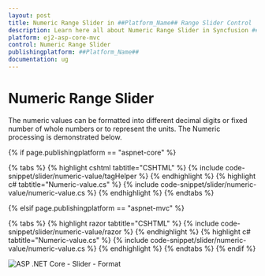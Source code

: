 ```yaml
---
layout: post
title: Numeric Range Slider in ##Platform_Name## Range Slider Control
description: Learn here all about Numeric Range Slider in Syncfusion ##Platform_Name## Range Slider control of Syncfusion Essential JS 2 and more.
platform: ej2-asp-core-mvc
control: Numeric Range Slider
publishingplatform: ##Platform_Name##
documentation: ug
---
```


# Numeric Range Slider

The numeric values can be formatted into different decimal digits or fixed number of whole numbers or to represent the units. The Numeric processing is demonstrated below.

{% if page.publishingplatform == "aspnet-core" %}

{% tabs %}
{% highlight cshtml tabtitle="CSHTML" %}
{% include code-snippet/slider/numeric-value/tagHelper %}
{% endhighlight %}
{% highlight c# tabtitle="Numeric-value.cs" %}
{% include code-snippet/slider/numeric-value/numeric-value.cs %}
{% endhighlight %}
{% endtabs %}

{% elsif page.publishingplatform == "aspnet-mvc" %}

{% tabs %}
{% highlight razor tabtitle="CSHTML" %}
{% include code-snippet/slider/numeric-value/razor %}
{% endhighlight %}
{% highlight c# tabtitle="Numeric-value.cs" %}
{% include code-snippet/slider/numeric-value/numeric-value.cs %}
{% endhighlight %}
{% endtabs %}
{% endif %}



![ASP .NET Core - Slider - Format](../images/slider-numeric-value.png)